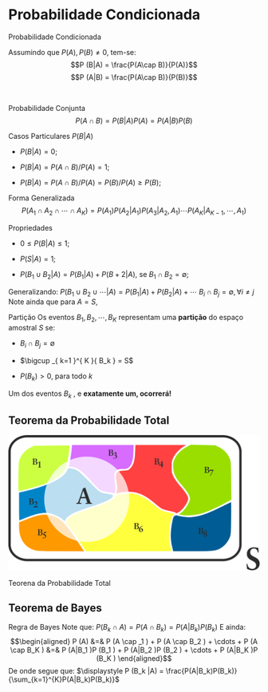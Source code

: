Probabilidade Condicionada
==========================

Probabilidade Condicionada

Assumindo que $P(A),P(B) \neq 0$, tem-se:
$$P (B|A) = \frac{P(A\cap B)}{P(A)}$$
$$P (A|B) = \frac{P(A\cap B)}{P(B)}$$

 

Probabilidade Conjunta $$P (A \cap B) = P(B|A)P(A) = P(A|B)P(B)$$

Casos Particulares $P(B|A)$

-   $P(B|A)=0$;

-   $P(B|A)=P(A \cap B)/P(A)=1$;

-   $P(B|A)=P(A \cap B)/P(A) = P(B)/P(A) \ge P(B)$;

Forma Generalizada
$$P(A_1 \cap A_2 \cap \cdots \cap A_K) = P(A_1)P(A_2|A_1)P(A_3|A_2,A_1)\cdots P(A_K| A_{K-1},\cdots, A_1)$$

Propriedades

-   $0 \le P (B|A) \le 1$;

-   $P (S|A) = 1$;

-   $P (B_1 \cup B_2 |A) = P (B_1 |A) + P (B+2 |A)$, se
    $B_1 \cap B_2 = \emptyset$;

Generalizando:
$P (B_1 \cup B_2 \cup \cdots |A) = P (B_1 |A) + P (B_2 |A) + \cdots$
$B_i \cap B_j = \emptyset, \forall i \neq j$\
Note ainda que para $A = S,$

Partição Os eventos $B_1 , B_2 ,\cdots, B_K$ representam uma
**partição** do espaço amostral $S$ se:

-   $B_i \cap B_j = \emptyset$

-   $\bigcup _{ k=1 }^{ K }{ B_k }  = S$

-   $P (B_k ) > 0$, para todo $k$

Um dos eventos $B_k$ , e **exatamente um, ocorrerá!**

Teorema da Probabilidade Total
------------------------------

![image](https://github.com/marcielbp/Statistics-and-Probability/blob/master/docs/_posts/fig/probTotal.png)

Teorena da Probabilidade Total

Teorema de Bayes
----------------

Regra de Bayes Note que:
$P (B_k \cap A) = P (A \cap B_k ) = P (A|B_k )P (B_k )$ E ainda:
$$\begin{aligned}
        P (A) &=& P (A \cap _1 ) + P (A \cap B_2 ) + \cdots + P (A \cap B_K )
        &=& P (A|B_1 )P (B_1 ) + P (A|B_2 )P (B_2 ) + \cdots + P (A|B_K )P (B_K )
        \end{aligned}$$ De onde segue que:
$\displaystyle P (B_k |A) = \frac{P(A|B_k)P(B_k)}{\sum_{k=1}^{K}P(A|B_k)P(B_k)}$


